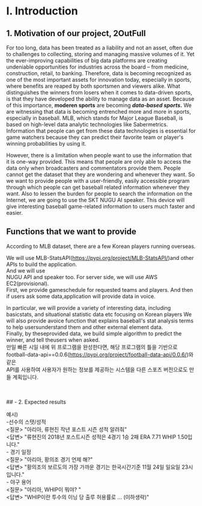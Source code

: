 # Ⅰ. Introduction <br>

## 1. Motivation of our project, 2OutFull <br>
For too long, data has been treated as a liability and not an asset, often due to challenges to collecting, storing and managing massive volumes of it. Yet the ever-improving capabilities of big data platforms are creating undeniable opportunities for industries across the board – from medicine, construction, retail, to banking. Therefore, data is becoming recognized as one of the most important assets for innovation today, especially in sports, where benefits are reaped by both sportsmen and viewers alike. What distinguishes the winners from losers when it comes to data-driven sports, is that they have developed the ability to manage data as an asset. Because of this importance, **moderen sports** are becoming **_data-based sports_.** We are witnessing that data is becoming entrenched more and more in sports, especially in baseball. MLB, which stands for Major League Baseball, is based on high-level data analytic technologies like Sabermetrics. Information that people can get from these data technologies is essential for game watchers because they can predict their favorite team or player's winning probabilities by using it.

However, there is a limitation when people want to use the information that it is one-way provided. This means that people are only able to access the data only when broadcasters and commentators provide them. People cannot get the dataset that they are wondering and whenever they want. So we want to provide people with a user-friendly, easily accessible program through which people can get baseball related information whenever they want. Also to lessen the burden for people to search the information on the Internet, we are going to use the SKT NUGU AI speaker. This device will give interesting baseball game-related information to users much faster and easier. 


## Functions that we want to provide <br>
According to MLB dataset, there are a few Korean players running overseas. 

We will use MLB-StatsAPI(https://pypi.org/project/MLB-StatsAPI/)and other APIs to build the application. <br>
And we will use<br> NUGU API and speaker too. For server side, we will use AWS EC2(provisional). <br>
First, we provide gameschedule for requested teams and players. And then if users ask some data,application will provide data in voice. <br>

In particular, we will provide a variety of interesting data, including basicstats, and situational statistic data etc focusing on Korean players We will also provide avoice function that explains baseball's stat analysis terms to help usersunderstand them and other external element data. <br>
Finally, by theseprovided data, we build simple algorithm to predict the winner, and tell theusers when asked.<br>
만일 빠른 시일 내에 위 프로그램을 완성한다면, 해당 프로그램의 틀을 기반으로 football-data-api==0.0.6(https://pypi.org/project/football-data-api/0.0.6/)와 같은<br> API를 사용하여 사용자가 원하는 정보를 제공하는 시스템을 다른 스포츠 버전으로도 만들 계획입니다.

<br>
<br>
## - 2. Expected results <br>

예시)<br>
	-선수의 스탯/성적<br>
		<질문> "아리아, 류현진 작년 포스트 시즌 성적 알려줘" <br>
		<답변> "류현진의 2018년 포스트시즌 성적은 4경기 1승 2패 ERA 7.71 WHIP 1.50입니다."<br>
	- 경기 일정<br>
		<질문> "아리아, 황의조 경기 언제 해?"<br>
		<답변> "황의조의 보르도의 가장 가까운 경기는 한국시간기준 11월 24일 일요일 23시 입니다."<br>
	- 야구 용어<br>
		<질문> "아리아, WHIP이 뭐야? "<br>
		<답변> "WHIP이란 투수의 이닝 당 출루 허용률로 ... (이하생략)"<br>



